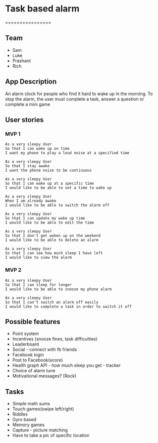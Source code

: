 # Task based alarm
================

## Team

* Sam
* Luke
* Prashant
* Rich

## App Description

An alarm clock for people who find it hard to wake up in the morning. To stop the alarm, the user must complete a task, answer a question or complete a mini game


## User stories

### MVP 1
```
As a very sleepy User
So that I can wake up on time
I want my phone to play a loud noise at a specified time

As a very sleepy User
So that I stay awake
I want the phone noise to be continuous

As a very sleepy User
So that I can wake up at a specific time
I would like to be able to set a time to wake up

As a very sleepy User
When I am already awake
I would like to be able to switch the alarm off

As a very sleepy User
So that I can update my wake up time
I would like to be able to edit the time

As a very sleepy User
So that I don't get woken up on the weekend
I would like to be able to delete an alarm

As a very sleepy User
So that I can see how much sleep I have left
I would like to view the alarm
```

### MVP 2
```
As a very sleepy User
So that I can sleep for longer
I would like to be able to snooze my phone alarm

As a very sleepy User
So that I can't switch an alarm off easily
I would like to complete a task in order to switch it off

```

Possible features
------------------
* Point system
* Incentives (snooze fines, task difficulties)
* Leaderboard
* Social - connect with fb friends
* Facebook login
* Post to Facebook(score)
* Health graph API - how much sleep you get - tracker
* Choice of alarm tune
* Motivational messages? (Rock)

Tasks
------
* Simple math sums
* Touch games(swipe left/right)
* Riddles
* Gyro based
* Memory games
* Capture - picture matching
* Have to take a pic of specific location
